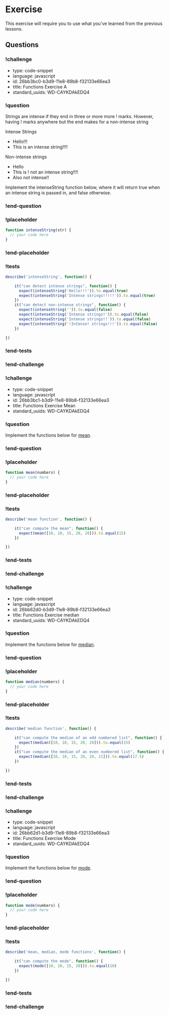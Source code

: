 # Exercise

This exercise will require you to use what you've learned from the previous lessons.

## Questions

<!-- Question -->

### !challenge

* type: code-snippet
* language: javascript
* id: 26bb3bc0-b3d9-11e8-89b8-f32133e66ea3
* title: Functions Exercise A
* standard_uuids: WD-CAYKDAkEDQ4

### !question

Strings are intense if they end in three or more more ! marks.
However, having ! marks anywhere but the end makes for a non-intense
string

Intense Strings
* Hello!!!
* This is an intense string!!!!

Non-intense strings
* Hello
* This is ! not an intense string!!!!
* Also not intense!!

Implement the intenseString function below, where it will return true
when an intense string is passed in, and false otherwise.

### !end-question

### !placeholder
```js
function intenseString(str) {
  // your code here
}
```

### !end-placeholder

### !tests

```js
describe('intenseString', function() {

    it("can detect intense strings", function() {
      expect(intenseString('Hello!!!')).to.equal(true)
      expect(intenseString('Intense strings!!!!!')).to.equal(true)
    })
    it("can detect non-intense strings", function() {
      expect(intenseString('')).to.equal(false)
      expect(intenseString('Intense strings!')).to.equal(false)
      expect(intenseString('Intense strings!!')).to.equal(false)
      expect(intenseString('!Intense! strings!!!')).to.equal(false)
    })

})
```

### !end-tests

### !end-challenge

<!-- Question -->

### !challenge

* type: code-snippet
* language: javascript
* id: 26bb3bc1-b3d9-11e8-89b8-f32133e66ea3
* title: Functions Exercise Mean
* standard_uuids: WD-CAYKDAkEDQ4

### !question

Implement the functions below for [mean](https://www.khanacademy.org/math/statistics-probability/summarizing-quantitative-data/mean-median-basics/a/mean-median-and-mode-review).

### !end-question

### !placeholder

```js
function mean(numbers) {
  // your code here
}
```

### !end-placeholder

### !tests

```js
describe('mean function', function() {

    it("can compute the mean", function() {
      expect(mean([10, 10, 15, 20, 20])).to.equal(15)
    })

})
```

### !end-tests

### !end-challenge


### !challenge

* type: code-snippet
* language: javascript
* id: 26bb62d0-b3d9-11e8-89b8-f32133e66ea3
* title: Functions Exercise median
* standard_uuids: WD-CAYKDAkEDQ4

### !question

Implement the functions below for [median](https://www.khanacademy.org/math/statistics-probability/summarizing-quantitative-data/mean-median-basics/a/mean-median-and-mode-review).

### !end-question

### !placeholder

```js
function median(numbers) {
  // your code here
}
```

### !end-placeholder

### !tests

```js
describe('median function', function() {

    it("can compute the median of an odd numbered list", function() {
      expect(median([10, 10, 15, 20, 20])).to.equal(15)
    })
    it("can compute the median of an even numbered list", function() {
      expect(median([10, 10, 15, 20, 20, 21])).to.equal(17.5)
    })

})
```

### !end-tests

### !end-challenge


### !challenge

* type: code-snippet
* language: javascript
* id: 26bb62d1-b3d9-11e8-89b8-f32133e66ea3
* title: Functions Exercise Mode
* standard_uuids: WD-CAYKDAkEDQ4

### !question

Implement the functions below for [mode](https://www.khanacademy.org/math/statistics-probability/summarizing-quantitative-data/mean-median-basics/a/mean-median-and-mode-review).

### !end-question

### !placeholder

```js
function mode(numbers) {
  // your code here
}
```

### !end-placeholder

### !tests

```js
describe('mean, median, mode functions', function() {

    it("can compute the mode", function() {
      expect(mode([10, 10, 15, 20])).to.equal(10)
    })

})
```

### !end-tests

### !end-challenge
